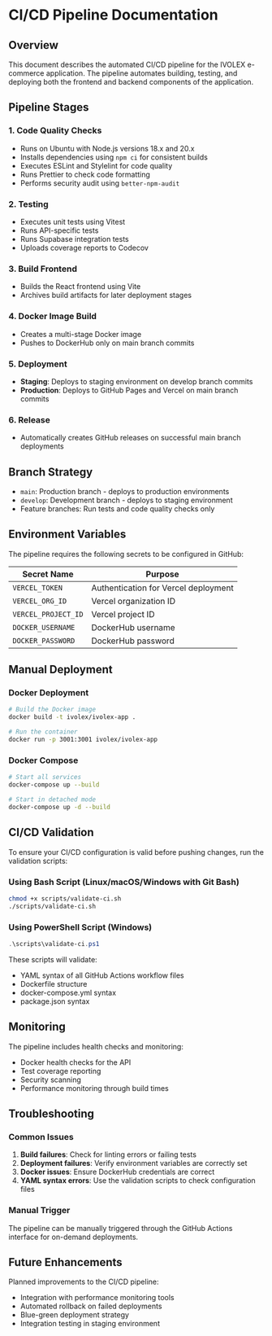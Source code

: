 # CI/CD Pipeline Documentation

## Overview

This document describes the automated CI/CD pipeline for the IVOLEX e-commerce application. The pipeline automates building, testing, and deploying both the frontend and backend components of the application.

## Pipeline Stages

### 1. Code Quality Checks
- Runs on Ubuntu with Node.js versions 18.x and 20.x
- Installs dependencies using `npm ci` for consistent builds
- Executes ESLint and Stylelint for code quality
- Runs Prettier to check code formatting
- Performs security audit using `better-npm-audit`

### 2. Testing
- Executes unit tests using Vitest
- Runs API-specific tests
- Runs Supabase integration tests
- Uploads coverage reports to Codecov

### 3. Build Frontend
- Builds the React frontend using Vite
- Archives build artifacts for later deployment stages

### 4. Docker Image Build
- Creates a multi-stage Docker image
- Pushes to DockerHub only on main branch commits

### 5. Deployment
- **Staging**: Deploys to staging environment on develop branch commits
- **Production**: Deploys to GitHub Pages and Vercel on main branch commits

### 6. Release
- Automatically creates GitHub releases on successful main branch deployments

## Branch Strategy

- `main`: Production branch - deploys to production environments
- `develop`: Development branch - deploys to staging environment
- Feature branches: Run tests and code quality checks only

## Environment Variables

The pipeline requires the following secrets to be configured in GitHub:

| Secret Name | Purpose |
|-------------|---------|
| `VERCEL_TOKEN` | Authentication for Vercel deployment |
| `VERCEL_ORG_ID` | Vercel organization ID |
| `VERCEL_PROJECT_ID` | Vercel project ID |
| `DOCKER_USERNAME` | DockerHub username |
| `DOCKER_PASSWORD` | DockerHub password |

## Manual Deployment

### Docker Deployment
```bash
# Build the Docker image
docker build -t ivolex/ivolex-app .

# Run the container
docker run -p 3001:3001 ivolex/ivolex-app
```

### Docker Compose
```bash
# Start all services
docker-compose up --build

# Start in detached mode
docker-compose up -d --build
```

## CI/CD Validation

To ensure your CI/CD configuration is valid before pushing changes, run the validation scripts:

### Using Bash Script (Linux/macOS/Windows with Git Bash)
```bash
chmod +x scripts/validate-ci.sh
./scripts/validate-ci.sh
```

### Using PowerShell Script (Windows)
```powershell
.\scripts\validate-ci.ps1
```

These scripts will validate:
- YAML syntax of all GitHub Actions workflow files
- Dockerfile structure
- docker-compose.yml syntax
- package.json syntax

## Monitoring

The pipeline includes health checks and monitoring:
- Docker health checks for the API
- Test coverage reporting
- Security scanning
- Performance monitoring through build times

## Troubleshooting

### Common Issues
1. **Build failures**: Check for linting errors or failing tests
2. **Deployment failures**: Verify environment variables are correctly set
3. **Docker issues**: Ensure DockerHub credentials are correct
4. **YAML syntax errors**: Use the validation scripts to check configuration files

### Manual Trigger
The pipeline can be manually triggered through the GitHub Actions interface for on-demand deployments.

## Future Enhancements

Planned improvements to the CI/CD pipeline:
- Integration with performance monitoring tools
- Automated rollback on failed deployments
- Blue-green deployment strategy
- Integration testing in staging environment